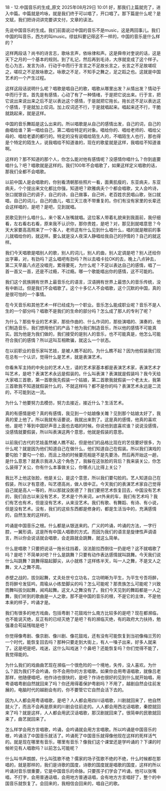 18 - 12.中国音乐的生成_原文
2025年08月29日 10:01
好，那我们上篇就完了，进入中篇。中篇就是吟咏，就是我们终于可以唱了，开口唱了。那下篇是什么呢？是文赋，我们把诗词讲完要讲文付，文章的读法。

先说中国音乐的生成。我们前面说过中国的音乐不是music，这是两回事儿。我们中国的叫音乐，西方的叫music。缪兹科要记得这不一样的，中国的音乐是什么样的？

这样两段话？尚书的诗言志，歌咏言声，依咏律和声。这是舜帝对奎说的话，这是天下之月的一个基本的规则。到了礼记，然后再到毛诗，大序就变成了这个样子。在心为志，发言为诗，行动于中而行于言言之不足故长言之，长言之不足故嗟叹之，嗟叹之不足故咏歌之。咏歌之不足，不知手之舞之，足之蹈之也。这就是中国艺术的一个产生过程。

这样这段话说明什么呢？唱歌是唱自己的歌，唱歌从哪里出发？从情出发？情动于中而行于言。首先是有感情，心动了有了一种情绪，于是把它说出来。行于言，把它说出来说出来之后不足以表达这个感情，于是就把它拖长。拖长还不足以表达这个感情，于是就加上叹词。加上叹词还不行，于是就唱起来。唱起来还不行，干脆就跳起来，就是这样。

中国的音乐舞蹈是这么出来的。所以唱歌是从自己的感情出发，自己的词，自己的曲唱给谁？第一唱给自己，第二唱给特定的对象。唱给你的、唱给老师的、唱给父母的、唱给老婆的都行的。特定的没有说唱给陌生人的，不唱陌生人也行，那也得是个特定的陌生人，说我唱给不知道谁的，现在的歌星就是这样，我唱给不知道谁啊。

这样的？那不知道的那个人，你怎么能对他有感情呢？没感情你唱什么？你到底要唱什么？吧？唱歌就是这样的。我们100年不会唱歌了，如果这样定义唱歌的话，那我们全都不会唱歌。

以前中国人是会唱歌的，你别看清朝那些照片一看，面黄肌瘦的，东亚病夫，东亚病夫，个个提出来文化都比你强，知道吧？欧雅病夫个个都会唱歌，文人会吟诗，张口就银自己的调子，自己的诗，自己做事，自己听。老百姓农民唱山歌，张口就唱，自己的词儿，自己的曲儿，唱三天三夜不带重复的。你们有没有家里的长辈还会这样唱的，是吧？是吧，见到就唱。

民歌见到什么唱什么，来个客人张嘴就唱。这位客人带着礼貌来到我面前，我仔细看，左右看右右看，原来我不认识你，那你贵姓，是吧？对，那见到就唱意思？今天大家要高高照来了一个客人，老师这有什么见到什么唱什么，唱的就是眼前的事儿就唱给你的，就这样。要么就是没人夜深人静唱给我自己的抒情的？自己的就这样。

我们今天唱歌是唱别人的歌，别人的词儿，别人的曲，别人定调是吧？别人还给你出字幕，对，有劲吗？这么唱吧有劲吗？所以去唱卡拉OK的去，晚上八点钟去，第二天早晨八点还没唱完，累得要死，为什么呢？不足以表达自己的感情，唱了一首一首又一首，还是不过瘾，不过瘾。哪一个歌能唱出你的感情，这不可能的。

我们这个民族拥有世界上最音乐化的语言，汉语拥有世界上最悠久的音乐传统，没有中断过。但是我们不会唱歌了。这个十多亿人不会唱歌，这个沉默的中国，真的是很可怕的一个事情。

在今天音乐和其他艺术一样已经成为一个职业。音乐怎么能成职业呢？音乐不是人生的一个部分吗？唱歌不是我们的生命的部分吗？怎么成了那人的专利了呢？

为什么？那些专业的艺术家，那些作曲的、什么作词的，那些演唱的、演奏的，他们制造音乐，我们想用他们的产品？他为我们制造音乐，所以他的感情不可能真实。因为他是为我们做的，我们接受的是别人的音乐，也不可能真是，他怎么可能符合我们的感情？所以这叫互相欺骗，就这么一个状态。

在以前职业的音乐家叫艺妓，是被人瞧不起的。为什么瞧不起？因为他假装我们现在总有一个认识，觉得什么是艺术，就是表演艺术。

你看朱军主持的中央台的艺术人生，请的艺术家基本都是表演艺术家，表演艺术才叫艺术，是吧？表演艺术永远是假装的。什么叫表演？表演就是假装吗？我今天给大家唱三首歌，第一首歌我先假装一个姑娘，第二首歌我就假装一个老太太，我第三首歌我不知道就假装什么的，不就这样吗？都不是你的吗？表演艺术永远是二流的，不可能到达一流。

为什么？他要努力去模仿，努力去接近，接近什么？生活艺术。

真的有感情是吧？真的有感情，我见到一个姑娘像关雎？见到那个姑娘太好了，我真的爱上他了。所以我就有话要说，我就出来割了。这是真的感情，他真的喜欢他，是吧？等到中国好声音上面也去唱的时候。你说他到底喜欢谁？说说没感情，没感情就要假装，所以叫表演这两个意思，他就是假装的意思。

以前我们古代的艺妓虽然被人瞧不起，但是他们的品格比现在的艺伎要好很多，为什么呢？就是因为他们知道自己在做什么，他们知道自己在假装。所以我们演戏的要勾脸？要勾一个脸，而且上场的时候要亮相是不是先要汤，然后再开始这一趟，是什么意思？就表示我进入这个角色了，我躲在这张脸的背后？我来装关公，你怎么装得了关公，你有什么本事做关公，你哪点儿比得上关公？

我比不上他这张脸，他是关公，是这个意思，所以我们要勾脸的。艺人知道自己在假装，所以才有意德，叫艺德高尚，做人很中正。今天我们的表演艺术家自己觉得自己就是高人一等的，所以那就没医德了？我们要把艺术恢复回去，中国没有艺术的，我们自古以来没有艺术，艺术是个外来词，art外来的车，我们有艺术吗？我们有艺也有术，但是没有艺术，从来没艺术。我们有歌、有舞蹈、有诗、有小说，但是没有艺术。没有，我们的这些东西都是修身的，都是生活当中的，充满感情的，自然生发的这样的。

吟诵是中国音乐之根。什么都是从银送来的。广义的吟诵，吟诵的方法，一字行腔，一翼形调，这是所有中国人唱歌的方式。而因为我们的语言是旋律性声调语言，所以你会说话就会唱歌，会走路就会跳舞，就这么简单。

什么是唱歌？只要把说话一拖长往挡着，没法脏拉西倒往一扔是吧？这不就唱歌了吗？是吧？不简单对吧？什么是跳舞？只要有动作表达感情就叫跳舞。今天我们说什么叫跳舞？跳舞得踮起脚尖，从小就练？这样练半天，叫一人之舞，不是文人之舞，文人之舞不周。

赤壁之战的，拔剑起舞，丈夫处世兮立功名，立功明晰为平生，为平生兮吾将醉，吾将醉兮发狂吟。周瑜从小练垫脚尖的吗？怎么可能呢？那贵族怎么可能呢？兴致而舞叫拔剑起舞，闻鸡起舞。这文人之舞没有了。我们今天见到的舞蹈都是一人之舞，我们听到的歌曲是一人之歌，那不是中国的音乐的根，不是它的主体，不是他本来的样子，吟诵才是。

我们有很多的地方戏曲，包括粤剧？花鼓戏什么南方比较多的是吧？现在都濒临，也不能说灭绝，反正有的已经灭绝了是吧？有的濒临灭绝，有的政府大力扶持，勉强凑合苟延残喘是吧？

你觉得像粤剧、像京剧、像川剧、像花鼓戏，还有没有可能恢复到当初像梅兰芳的一个时代，能恢复回去吗？那种只要走到大街上，有人一嗓子出来，好多人就来了。这是吧是吧，戏迷，这什么叫戏迷？个鼻吧？还能恢复吗？你们觉得不能了，我觉得能的。

为什么我们的戏曲曲艺现在濒临一个很危险的一个境地，失传，没人喜欢。为什么？因为我们不会吟诵，你不会用你的方言唱歌。如果你会用粤语唱歌，就像吕老那样，他随便唱吧，他作诗也很快的，是吧？作诗也很好的见到什么就开始唱，用粤语唱粤剧自然就回来了吗？你还用得着保护粤剧吗？不用了，越剧自然会往前发展的，电脑时代的越剧会有的，你不要管它它自然会活下去的。

因为人人都会用粤语唱歌，是吧？人人都会用四川话唱歌，川剧就回来了，他自然就火了，而且不会再是原来的川剧会往前走的。人人都会用西北话唱歌，秦腔就回来了吗？就是这样，人人都会用武汉话唱歌，那汉剧就回来了。很简单的民歌就回来了，曲艺就回来了。

怎么样学会用方言唱歌，吟诵，会吟诵就会用方言唱歌。所以吟诵是中国音乐的根，吟诵活了中国音乐就活了。吟诵死了中国音乐就得像他现在这样的死样活气的。就是现在哪里有音乐，哪里有音乐？像我们这个课堂还是学吟诵的？下课的时候听见有人唱歌吗？以前怎么可能呢？

什么叫书声朗朗，什么叫弦歌不绝？儒家的场子弦歌不绝的不绝，什么时候都在那唱的，就是那样的，我们是诗歌的国度，诗歌的国度就是唱歌的国度，这样的所以吟诵对音乐很重要，它是中国音乐的命脉。只要孩子们学会了吟诵，他可以张嘴唱，不打字，会用普通话唱，会用地方普通话唱，会有地方方言唱好了，整个的中国音乐就恢复了。会回来的，我相信会回来的，唱自己的歌。

